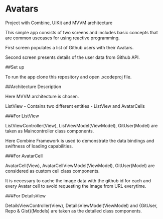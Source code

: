 # Avatars

Project with Combine, UIKit and MVVM architecture

This simple app consists of two screens and includes basic concepts that are common usecases for using reactive programming.

First screen populates a list of Github users with their Avatars.

Second screen presents details of the user data from Github API.


##Set up

To run the app clone this repository and open .xcodeproj file.


##Architecture Description

Here MVVM architecture is chosen.

ListView - Contains two different entities - ListView and AvatarCells


###For ListView

ListViewController(View), ListViewModel(ViewModel), GitUser(Model) are taken as Maincontroller class components.

Here Combine Framework is used to demonstrate the data bindings and swiftness of loading capabilities. 


###For AvatarCell

AvatarCell(View), AvatarCellViewModel(ViewModel), GitUser(Model) are considered as custom cell class components.

It is necessary to cache the image data with the github id for each and every Avatar cell to avoid requesting the image from URL everytime.


###For DetailsView

DetailsViewController(View), DetailsViewModel(ViewModel) and {GitUser, Repo & Gist}(Models) are taken as the detailed class components.
